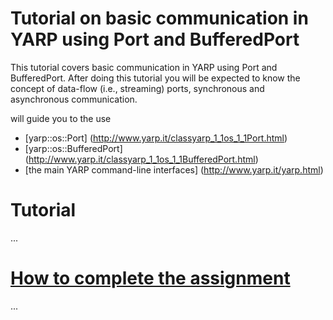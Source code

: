 Tutorial on basic communication in YARP using Port and BufferedPort
===================================================================

This tutorial covers basic communication in YARP using Port and BufferedPort. After doing this tutorial you will be expected to know the concept of data-flow (i.e., streaming) ports, synchronous and asynchronous communication.


will guide you to the use 
- [yarp::os::Port] (http://www.yarp.it/classyarp_1_1os_1_1Port.html)
- [yarp::os::BufferedPort] (http://www.yarp.it/classyarp_1_1os_1_1BufferedPort.html)
- [the main YARP command-line interfaces] (http://www.yarp.it/yarp.html)


# Tutorial
...

# [How to complete the assignment](...)
...
